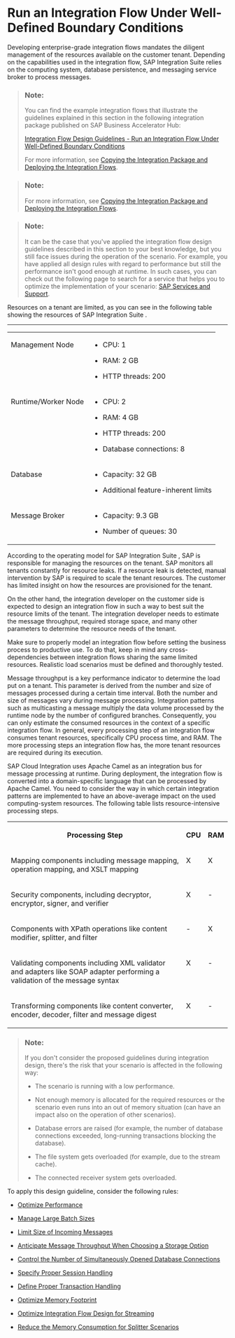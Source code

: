 <!-- loiof8cf97498d2549daab65db34f11e119d -->

# Run an Integration Flow Under Well-Defined Boundary Conditions

Developing enterprise-grade integration flows mandates the diligent management of the resources available on the customer tenant. Depending on the capabilities used in the integration flow, SAP Integration Suite relies on the computing system, database persistence, and messaging service broker to process messages.

> ### Note:  
> You can find the example integration flows that illustrate the guidelines explained in this section in the following integration package published on SAP Business Accelerator Hub:
> 
> [Integration Flow Design Guidelines - Run an Integration Flow Under Well-Defined Boundary Conditions](https://api.sap.com/package/DesignGuidelinesManageResources?section=Overview)
> 
> For more information, see [Copying the Integration Package and Deploying the Integration Flows](copying-the-integration-package-and-deploying-the-integration-flows-2cb1d31.md).

> ### Note:  
> For more information, see [Copying the Integration Package and Deploying the Integration Flows](copying-the-integration-package-and-deploying-the-integration-flows-2cb1d31.md).

> ### Note:  
> It can be the case that you've applied the integration flow design guidelines described in this section to your best knowledge, but you still face issues during the operation of the scenario. For example, you have applied all design rules with regard to performance but still the performance isn't good enough at runtime. In such cases, you can check out the following page to search for a service that helps you to optimize the implementation of your scenario: [SAP Services and Support](https://www.sap.com/services-support.html).

Resources on a tenant are limited, as you can see in the following table showing the resources of SAP Integration Suite .

****


<table>
<tr>
<td valign="top">

Management Node



</td>
<td valign="top">

-   CPU: 1

-   RAM: 2 GB

-   HTTP threads: 200




</td>
</tr>
<tr>
<td valign="top">

Runtime/Worker Node



</td>
<td valign="top">

-   CPU: 2

-   RAM: 4 GB

-   HTTP threads: 200

-   Database connections: 8




</td>
</tr>
<tr>
<td valign="top">

Database



</td>
<td valign="top">

-   Capacity: 32 GB

-   Additional feature-inherent limits




</td>
</tr>
<tr>
<td valign="top">

Message Broker



</td>
<td valign="top">

-   Capacity: 9.3 GB

-   Number of queues: 30




</td>
</tr>
</table>

According to the operating model for SAP Integration Suite , SAP is responsible for managing the resources on the tenant. SAP monitors all tenants constantly for resource leaks. If a resource leak is detected, manual intervention by SAP is required to scale the tenant resources. The customer has limited insight on how the resources are provisioned for the tenant.

On the other hand, the integration developer on the customer side is expected to design an integration flow in such a way to best suit the resource limits of the tenant. The integration developer needs to estimate the message throughput, required storage space, and many other parameters to determine the resource needs of the tenant.

Make sure to properly model an integration flow before setting the business process to productive use. To do that, keep in mind any cross-dependencies between integration flows sharing the same limited resources. Realistic load scenarios must be defined and thoroughly tested.

Message throughput is a key performance indicator to determine the load put on a tenant. This parameter is derived from the number and size of messages processed during a certain time interval. Both the number and size of messages vary during message processing. Integration patterns such as multicasting a message multiply the data volume processed by the runtime node by the number of configured branches. Consequently, you can only estimate the consumed resources in the context of a specific integration flow. In general, every processing step of an integration flow consumes tenant resources, specifically CPU process time, and RAM. The more processing steps an integration flow has, the more tenant resources are required during its execution.

SAP Cloud Integration uses Apache Camel as an integration bus for message processing at runtime. During deployment, the integration flow is converted into a domain-specific language that can be processed by Apache Camel. You need to consider the way in which certain integration patterns are implemented to have an above-average impact on the used computing-system resources. The following table lists resource-intensive processing steps.


<table>
<tr>
<th valign="top">

Processing Step



</th>
<th valign="top">

CPU



</th>
<th valign="top">

RAM



</th>
</tr>
<tr>
<td valign="top">

Mapping components including message mapping, operation mapping, and XSLT mapping



</td>
<td valign="top">

X



</td>
<td valign="top">

X



</td>
</tr>
<tr>
<td valign="top">

Security components, including decryptor, encryptor, signer, and verifier



</td>
<td valign="top">

X



</td>
<td valign="top">

\-



</td>
</tr>
<tr>
<td valign="top">

Components with XPath operations like content modifier, splitter, and filter



</td>
<td valign="top">

\-



</td>
<td valign="top">

X



</td>
</tr>
<tr>
<td valign="top">

Validating components including XML validator and adapters like SOAP adapter performing a validation of the message syntax



</td>
<td valign="top">

X



</td>
<td valign="top">

\-



</td>
</tr>
<tr>
<td valign="top">

Transforming components like content converter, encoder, decoder, filter and message digest



</td>
<td valign="top">

X



</td>
<td valign="top">

\-



</td>
</tr>
</table>

> ### Note:  
> If you don't consider the proposed guidelines during integration design, there's the risk that your scenario is affected in the following way:
> 
> -   The scenario is running with a low performance.
> 
> -   Not enough memory is allocated for the required resources or the scenario even runs into an out of memory situation \(can have an impact also on the operation of other scenarios\).
> 
> -   Database errors are raised \(for example, the number of database connections exceeded, long-running transactions blocking the database\).
> 
> -   The file system gets overloaded \(for example, due to the stream cache\).
> 
> -   The connected receiver system gets overloaded.

To apply this design guideline, consider the following rules:

-   [Optimize Performance](optimize-performance-491c80d.md)

-   [Manage Large Batch Sizes](manage-large-batch-sizes-825d2cf.md)

-   [Limit Size of Incoming Messages](limit-size-of-incoming-messages-8319e33.md)

-   [Anticipate Message Throughput When Choosing a Storage Option](anticipate-message-throughput-when-choosing-a-storage-option-5b38765.md)

-   [Control the Number of Simultaneously Opened Database Connections](control-the-number-of-simultaneously-opened-database-connections-90628e9.md)

-   [Specify Proper Session Handling](specify-proper-session-handling-06a28e0.md)

-   [Define Proper Transaction Handling](define-proper-transaction-handling-1c31963.md)

-   [Optimize Memory Footprint](optimize-memory-footprint-dc24074.md)

-   [Optimize Integration Flow Design for Streaming](optimize-integration-flow-design-for-streaming-396941a.md)

-   [Reduce the Memory Consumption for Splitter Scenarios](reduce-the-memory-consumption-for-splitter-scenarios-de974b8.md)


